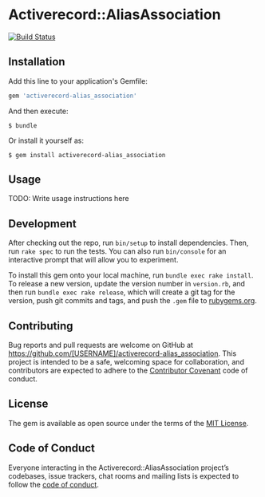 # Activerecord::AliasAssociation

[![Build Status](https://travis-ci.org/Jun0kada/activerecord-alias_association.svg?branch=master)](https://travis-ci.org/Jun0kada/activerecord-alias_association)

## Installation

Add this line to your application's Gemfile:

```ruby
gem 'activerecord-alias_association'
```

And then execute:

    $ bundle

Or install it yourself as:

    $ gem install activerecord-alias_association

## Usage

TODO: Write usage instructions here

## Development

After checking out the repo, run `bin/setup` to install dependencies. Then, run `rake spec` to run the tests. You can also run `bin/console` for an interactive prompt that will allow you to experiment.

To install this gem onto your local machine, run `bundle exec rake install`. To release a new version, update the version number in `version.rb`, and then run `bundle exec rake release`, which will create a git tag for the version, push git commits and tags, and push the `.gem` file to [rubygems.org](https://rubygems.org).

## Contributing

Bug reports and pull requests are welcome on GitHub at https://github.com/[USERNAME]/activerecord-alias_association. This project is intended to be a safe, welcoming space for collaboration, and contributors are expected to adhere to the [Contributor Covenant](http://contributor-covenant.org) code of conduct.

## License

The gem is available as open source under the terms of the [MIT License](https://opensource.org/licenses/MIT).

## Code of Conduct

Everyone interacting in the Activerecord::AliasAssociation project’s codebases, issue trackers, chat rooms and mailing lists is expected to follow the [code of conduct](https://github.com/[USERNAME]/activerecord-alias_association/blob/master/CODE_OF_CONDUCT.md).
